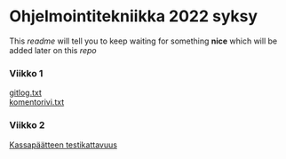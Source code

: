 # Ohjelmointitekniikka 2022 syksy
This *readme* will tell you to keep waiting for something __nice__ which will be added later on this *_repo_*  
### Viikko 1  
[gitlog.txt](https://github.com/Vilppula/ot-harjoitustyo/blob/master/laskarit/viikko1/gitlog.txt)  
[komentorivi.txt](https://github.com/Vilppula/ot-harjoitustyo/blob/master/laskarit/viikko1/komentorivi.txt)
### Viikko 2
[Kassapäätteen testikattavuus](https://github.com/Vilppula/ot-harjoitustyo/blob/master/laskarit/viikko2/Jacoco_kassapaate.jpg)
